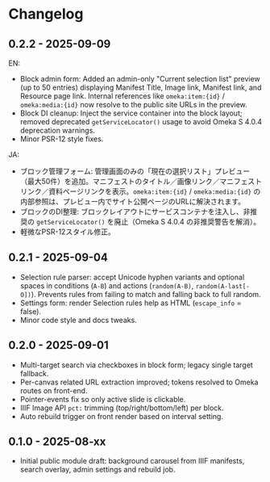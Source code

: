 # Changelog

## 0.2.2 - 2025-09-09
EN:
- Block admin form: Added an admin-only "Current selection list" preview (up to 50 entries) displaying Manifest Title, Image link, Manifest link, and Resource page link. Internal references like `omeka:item:{id}` / `omeka:media:{id}` now resolve to the public site URLs in the preview.
- Block DI cleanup: Inject the service container into the block layout; removed deprecated `getServiceLocator()` usage to avoid Omeka S 4.0.4 deprecation warnings.
- Minor PSR-12 style fixes.

JA:
- ブロック管理フォーム: 管理画面のみの「現在の選択リスト」プレビュー（最大50件）を追加。マニフェストのタイトル／画像リンク／マニフェストリンク／資料ページリンクを表示。`omeka:item:{id}` / `omeka:media:{id}` の内部参照は、プレビュー内でサイト公開ページのURLに解決されます。
- ブロックのDI整理: ブロックレイアウトにサービスコンテナを注入し、非推奨の `getServiceLocator()` を廃止（Omeka S 4.0.4 の非推奨警告を解消）。
- 軽微なPSR-12スタイル修正。

## 0.2.1 - 2025-09-04
- Selection rule parser: accept Unicode hyphen variants and optional spaces in conditions (`A-B`) and actions (`random(A-B)`, `random(A-last[-O])`). Prevents rules from failing to match and falling back to full random.
- Settings form: render Selection rules help as HTML (`escape_info` = false).
- Minor code style and docs tweaks.

## 0.2.0 - 2025-09-01
- Multi-target search via checkboxes in block form; legacy single target fallback.
- Per-canvas related URL extraction improved; tokens resolved to Omeka routes on front-end.
- Pointer-events fix so only active slide is clickable.
- IIIF Image API `pct:` trimming (top/right/bottom/left) per block.
- Auto rebuild trigger on front render based on interval setting.

## 0.1.0 - 2025-08-xx
- Initial public module draft: background carousel from IIIF manifests, search overlay, admin settings and rebuild job.
